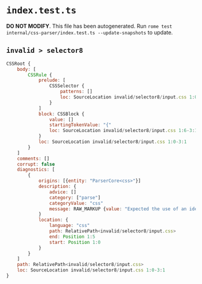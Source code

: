 # `index.test.ts`

**DO NOT MODIFY**. This file has been autogenerated. Run `rome test internal/css-parser/index.test.ts --update-snapshots` to update.

## `invalid > selector8`

```javascript
CSSRoot {
	body: [
		CSSRule {
			prelude: [
				CSSSelector {
					patterns: []
					loc: SourceLocation invalid/selector8/input.css 1:0-1:6
				}
			]
			block: CSSBlock {
				value: []
				startingTokenValue: "{"
				loc: SourceLocation invalid/selector8/input.css 1:6-3:1
			}
			loc: SourceLocation invalid/selector8/input.css 1:0-3:1
		}
	]
	comments: []
	corrupt: false
	diagnostics: [
		{
			origins: [{entity: "ParserCore<css>"}]
			description: {
				advice: []
				category: ["parse"]
				categoryValue: "css"
				message: RAW_MARKUP {value: "Expected the use of an identifier after <emphasis>#</emphasis>."}
			}
			location: {
				language: "css"
				path: RelativePath<invalid/selector8/input.css>
				end: Position 1:5
				start: Position 1:0
			}
		}
	]
	path: RelativePath<invalid/selector8/input.css>
	loc: SourceLocation invalid/selector8/input.css 1:0-3:1
}
```
